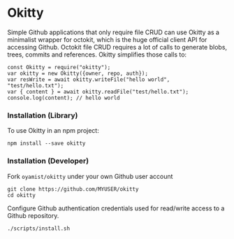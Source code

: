 # Okitty
Simple Github applications that only require file CRUD
can use Okitty as a minimalist wrapper for octokit, which
is the huge official client API for accessing Github.
Octokit file CRUD requires a lot of calls to generate
blobs, trees, commits and references. Okitty simplifies those
calls to:

```
const Okitty = require("okitty");
var okitty = new Okitty({owner, repo, auth});
var resWrite = await okitty.writeFile("hello world", "test/hello.txt");
var { content } = await okitty.readFile("test/hello.txt");
console.log(content); // hello world
```

### Installation (Library)
To use Okitty in an npm project:
```
npm install --save okitty
```

### Installation (Developer)
Fork `oyamist/okitty` under your own Github user account

```
git clone https://github.com/MYUSER/okitty
cd okitty
```

Configure Github authentication credentials used
for read/write access to a Github repository. 

```
./scripts/install.sh
```
